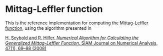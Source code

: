 # Mittag-Leffler function

This is the reference implementation for computing the [Mittag-Leffler function](https://en.wikipedia.org/wiki/Mittag-Leffler_function), using the algorithm presented in

[H. Seybold and R. Hilfer. *Numerical Algorithm for Calculating the Generalized Mittag-Leffler Function*. SIAM Journal on Numerical Analysis, 47(1), 69–88 (2008)](https://doi.org/10.1137/070700280)

